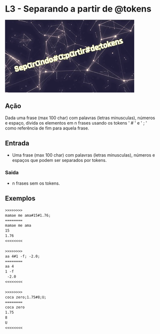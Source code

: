 # L3 - Separando a partir de @tokens

![_](cover.jpg)

## Ação

Dada uma frase (max 100 char) com palavras (letras minusculas), números e espaço, divida os elementos em n frases usando os tokens ' # ' e ' ; ' como referência de fim para aquela frase.

## Entrada

* Uma frase (max 100 char) com palavras (letras minusculas), números e espaços que podem ser separados por tokens.

### Saida

* n frases sem os tokens.

## Exemplos

``` txt
>>>>>>>>
mamae me ama#15#1.76;
========
mamae me ama
15
1.76
<<<<<<<<

>>>>>>>>
aa 4#1 -f; -2.0;
========
aa 4
1 -f
 -2.0
<<<<<<<<

>>>>>>>>
coca zero;1.75#8;U;
========
coca zero
1.75
8
U
<<<<<<<<
```
